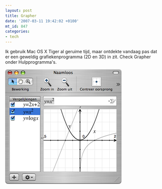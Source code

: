 ```yaml
---
layout: post
title: Grapher
date: '2007-03-11 19:42:02 +0100'
mt_id: 847
categories:
- tech
---
```

Ik gebruik Mac OS X Tiger al geruime tijd, maar ontdekte vandaag pas dat er een geweldig grafiekenprogramma (2D en 3D) in zit. Check Grapher onder Hulpprogramma's.

<img src="/images/grapher.png" width="373" height="369" alt="Grapher" />
